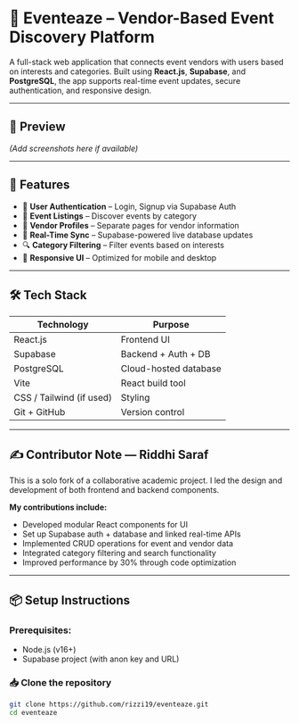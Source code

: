 # 🎪 Eventeaze – Vendor-Based Event Discovery Platform

A full-stack web application that connects event vendors with users based on interests and categories. Built using **React.js**, **Supabase**, and **PostgreSQL**, the app supports real-time event updates, secure authentication, and responsive design.

---

## 📸 Preview

*(Add screenshots here if available)*

---

## 🚀 Features

- 🔐 **User Authentication** – Login, Signup via Supabase Auth
- 📅 **Event Listings** – Discover events by category
- 🧩 **Vendor Profiles** – Separate pages for vendor information
- 🔄 **Real-Time Sync** – Supabase-powered live database updates
- 🔍 **Category Filtering** – Filter events based on interests
- 📱 **Responsive UI** – Optimized for mobile and desktop

---

## 🛠️ Tech Stack

| Technology | Purpose |
|------------|---------|
| React.js | Frontend UI |
| Supabase | Backend + Auth + DB |
| PostgreSQL | Cloud-hosted database |
| Vite | React build tool |
| CSS / Tailwind (if used) | Styling |
| Git + GitHub | Version control |

---

## ✍️ Contributor Note — Riddhi Saraf

This is a solo fork of a collaborative academic project. I led the design and development of both frontend and backend components.

**My contributions include:**
- Developed modular React components for UI
- Set up Supabase auth + database and linked real-time APIs
- Implemented CRUD operations for event and vendor data
- Integrated category filtering and search functionality
- Improved performance by 30% through code optimization

---

## 📦 Setup Instructions

### Prerequisites:
- Node.js (v16+)
- Supabase project (with anon key and URL)

### 📥 Clone the repository

```bash
git clone https://github.com/rizzi19/eventeaze.git
cd eventeaze
